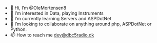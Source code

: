 - 👋 Hi, I’m @OleMortensen8
- 👀 I’m interested in Data, playing Instruments
- 🌱 I’m currently learning Servers and ASPDotNet
- 💞️ I’m looking to collaborate on anything around php, ASPDotNet or Python.
- 📫 How to reach me dev@dbc5radio.dk

<!---
OleMortensen8/OleMortensen8 is a ✨ special ✨ repository because its `README.md` (this file) appears on your GitHub profile.
You can click the Preview link to take a look at your changes.
--->
